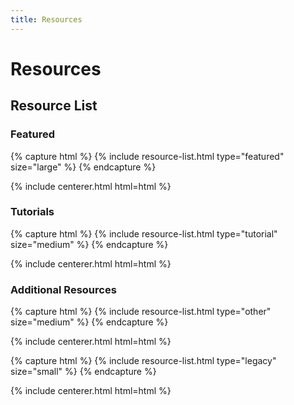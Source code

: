 ```yaml
---
title: Resources
---
```


# <i class="fas fa-tools"></i>Resources

<!-- section break -->

## Resource List

<!--A _resource list_ component, to sort and group all of your tools, datasets, etc.
Can be used on any page, but assumes its content from `/_data/resources.yml`.
Uses the _card_ component (large, medium, or small).-->

### Featured

{% capture html %}
{% include resource-list.html type="featured" size="large" %}
{% endcapture %}

{% include centerer.html html=html %}


### Tutorials
{% capture html %}
{% include resource-list.html type="tutorial" size="medium" %}
{% endcapture %}

{% include centerer.html html=html %}

### Additional Resources

{% capture html %}
{% include resource-list.html type="other" size="medium" %}
{% endcapture %}

{% include centerer.html html=html %}

{% capture html %}
{% include resource-list.html type="legacy" size="small" %}
{% endcapture %}

{% include centerer.html html=html %}
